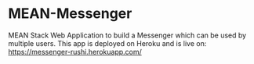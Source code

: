 # MEAN-Messenger
MEAN Stack Web Application to build a Messenger which can be used by multiple users.
This app is deployed on Heroku and is live on:
https://messenger-rushi.herokuapp.com/
